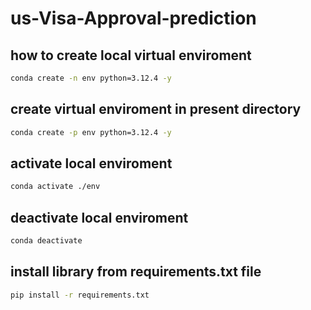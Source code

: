 # us-Visa-Approval-prediction

## how to create local virtual enviroment
```bash
conda create -n env python=3.12.4 -y
```
## create virtual enviroment in present directory
```bash
conda create -p env python=3.12.4 -y
```

## activate local enviroment
```bash
conda activate ./env
```

## deactivate local enviroment
```bash
conda deactivate
```

## install library from requirements.txt file
```bash
pip install -r requirements.txt
```